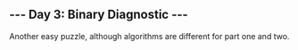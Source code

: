 ## --- Day 3: Binary Diagnostic ---

Another easy puzzle, although algorithms are different for part one and two.
